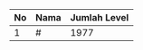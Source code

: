 | No | Nama            | Jumlah Level |
|----|-----------------|--------------|
| 1  | #    |    1977        |
